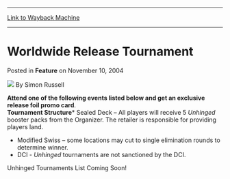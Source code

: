 
---
[Link to Wayback Machine](https://web.archive.org/web/20211016041149/https://magic.wizards.com/en/articles/archive/feature/worldwide-release-tournament-2004-11-10)

[_metadata_:wayback_url]:- "https://magic.wizards.com/en/articles/archive/feature/worldwide-release-tournament-2004-11-10"
[_metadata_:wayback_raw_url]:- "https://web.archive.org/web/20211016041149id_/https://magic.wizards.com/en/articles/archive/feature/worldwide-release-tournament-2004-11-10"
[_metadata_:wayback_capture_timestamp]:- "2021-10-16 04:11:49+00:00"
[_metadata_:description]:- "Attend one of the following events listed below and get an exclusive release foil promo card. Tournament StructureSealed Deck – All players will receive 5 Unhinged booster packs from the Organizer. The retailer is responsible for providing players land. Modified Swiss – some locations may cut to single elimination rounds to determine winner. DCI - Unhinged tournaments are not"
[_metadata_:generator]:- "Drupal 7 (http://drupal.org)"
[_metadata_:publish_date]:- "2004-11-10"
---


Worldwide Release Tournament
============================



 Posted in **Feature**
 on November 10, 2004 






![](https://media.magic.wizards.com/styles/auth_small/public/generic-avatar-150_386.png)
By Simon Russell











**Attend one of the following events listed below and get an exclusive release foil promo card**.   
**Tournament Structure*** Sealed Deck – All players will receive 5 *Unhinged* booster packs from the Organizer. The retailer is responsible for providing players land.
* Modified Swiss – some locations may cut to single elimination rounds to determine winner.
* DCI - *Unhinged* tournaments are not sanctioned by the DCI.

  
Unhinged Tournaments List Coming Soon!





